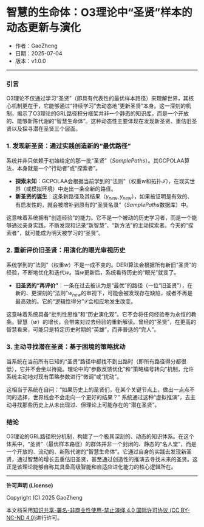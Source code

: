 # **智慧的生命体：O3理论中“圣贤”样本的动态更新与演化**

- 作者：GaoZheng
- 日期：2025-07-04
- 版本：v1.0.0

---

### 引言
O3理论不仅通过学习“圣贤”（即具有代表性的最优样本路径）来理解世界，其核心机制更在于，它能够通过“持续学习”去动态地“更新圣贤”本身。这一深刻的机制，揭示了O3理论的GRL路径积分框架并非一个静态的知识库，而是一个开放的、能够新陈代谢的“智慧生命体”。这种动态性主要体现在发现新圣贤、重估旧圣贤以及探寻潜在圣贤三个层面。

### 1. 发现新圣贤：通过实践创造新的“最优路径”
系统并非只依赖于初始给定的那一批“圣贤”（$SamplePaths$）。其GCPOLAA算法，本身就是一个“行动者”或“探索者”。

* **探索未知**：GCPOLAA会根据当前学到的“法则”（权重$w$和拓扑$\mathcal{T}$），在现实世界（或模拟环境）中走出一条全新的路径。
* **新圣贤的诞生**：这条新路径及其结果（$\gamma_{new}, y_{new}$），如果被证明是有效的、有启发性的，就会被增补到原有的“圣贤名录”（$SamplePaths$数据库）中。

这意味着系统拥有“创造经验”的能力。它不是一个被动的历史学习者，而是一个能够通过亲身实践，不断发现和记录“新智慧”、“新方法”的主动探索者。今天的“探索者”，就可能成为明天被学习的“圣贤”。

### 2. 重新评价旧圣贤：用演化的眼光审视历史
系统学到的“法则”（权重$w$）不是一成不变的。DERI算法会根据所有新旧“圣贤”的经验，不断地优化和迭代$w$。当$w$更新后，系统看待历史的“眼光”就变了。

* **旧圣贤的“再评价”**：一条在过去被认为是“最优”的路径（一位“旧圣贤”），在新的、更深刻的“法则”$w_{new}$的审视下，可能会被发现存在缺陷，或者不再是最高效的。它的“逻辑性得分”$\mathcal{L}$会相应地发生改变。

这意味着系统具备“批判性思维”和“历史演化观”。它不会将任何经验奉为永恒的教条。智慧（$w$）的增长，会带来对过去经验的重新解读。曾经的“圣贤”，在更高的智慧看来，可能只是特定历史时期的“英雄”，而非普适的“完人”。

### 3. 主动寻找潜在圣贤：基于困境的策略扰动
当系统在当前所有已知的“圣贤”路径中都找不到出路时（即所有路径得分都很低），它并不会坐以待毙。理论中的“参数反馈优化”和“策略编号转向”机制，允许系统主动地对现有策略参数进行“微调”或“扰动”。

这相当于系统在自问：“如果历史上的圣贤们，在某个关键节点上，做出一点点不同的选择，世界线会不会走向一个更好的结果？” 系统通过这种“虚拟推演”，去主动寻找那些历史上从未出现过、但理论上可能存在的“潜在圣贤”。

### 结论
O3理论的GRL路径积分机制，构建了一个极其深刻的、动态的知识体系。在这个体系中，“圣贤”（最优样本路径）的群体并非一个封闭的、静态的“名人堂”，而是一个开放的、流动的、新陈代谢的“智慧生命体”。它通过自身的实践去发现新圣贤，通过智慧的增长去重估旧圣贤，甚至通过创造性的推演去寻找未来的圣贤。这正是该理论能够自称其具备高级智能和自适应进化能力的核心逻辑所在。

---

**许可声明 (License)**

Copyright (C) 2025 GaoZheng 

本文档采用[知识共享-署名-非商业性使用-禁止演绎 4.0 国际许可协议 (CC BY-NC-ND 4.0)](https://creativecommons.org/licenses/by-nc-nd/4.0/deed.zh-Hans)进行许可。
